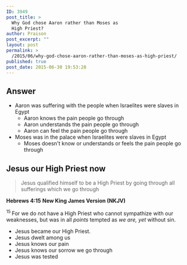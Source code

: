 ```yaml
---
ID: 3949
post_title: >
  Why God chose Aaron rather than Moses as
  High Priest?
author: Praison
post_excerpt: ""
layout: post
permalink: >
  /2015/06/why-god-chose-aaron-rather-than-moses-as-high-priest/
published: true
post_date: 2015-06-30 19:53:28
---
```

<h2>Answer</h2>
<ul>
	<li>Aaron was suffering with the people when Israelites were slaves in Egypt
<ul>
	<li>Aaron knows the pain people go through</li>
	<li>Aaron understands the pain people go through</li>
	<li>Aaron can feel the pain people go through</li>
</ul>
</li>
	<li>Moses was in the palace when Israelites were slaves in Egypt
<ul>
	<li>Moses doesn't know or understands or feels the pain people go through</li>
</ul>
</li>
</ul>
<h2>Jesus our High Priest now</h2>
<blockquote>Jesus qualified himself to be a High Priest by going through all sufferings which we go through</blockquote>
<strong>Hebrews 4:15</strong>
<strong> New King James Version (NKJV)</strong>

<span id="en-NKJV-30030" class="text Heb-4-15"><sup class="versenum">15 </sup>For we do not have a High Priest who cannot sympathize with our weaknesses, but was in all <i>points</i> tempted as <i>we are, yet</i> without sin.</span>
<ul>
	<li>Jesus became our High Priest.</li>
	<li>Jesus dwelt among us</li>
	<li>Jesus knows our pain</li>
	<li>Jesus knows our sorrow we go through</li>
	<li>Jesus was tested</li>
</ul>